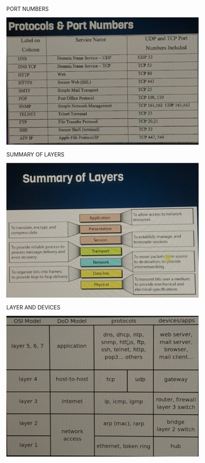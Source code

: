 PORT NUMBERS


![](https://github.com/akhileehh/learn-devops/blob/Network/pictures/photo_2025-02-19_03-19-58.jpg?raw=true)


SUMMARY OF LAYERS


![](https://github.com/akhileehh/learn-devops/blob/Network/pictures/photo_2025-02-19_03-20-01.jpg?raw=true)

LAYER AND DEVICES


![](https://github.com/akhileehh/learn-devops/blob/Network/pictures/photo_2025-02-19_03-20-03.jpg?raw=true)

